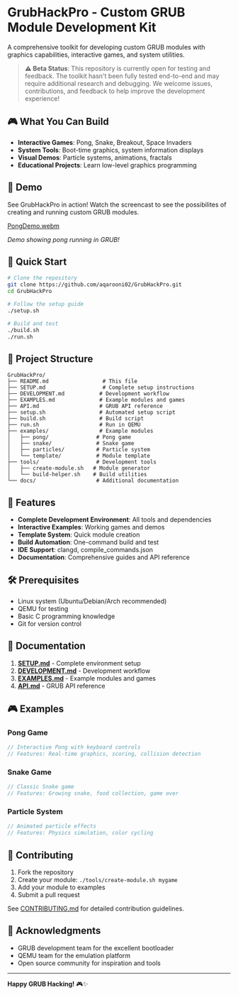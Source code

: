 # GrubHackPro - Custom GRUB Module Development Kit

A comprehensive toolkit for developing custom GRUB modules with graphics capabilities, interactive games, and system utilities.

> **⚠️ Beta Status**: This repository is currently open for testing and feedback. The toolkit hasn't been fully tested end-to-end and may require additional research and debugging. We welcome issues, contributions, and feedback to help improve the development experience!

## 🎮 What You Can Build

- **Interactive Games**: Pong, Snake, Breakout, Space Invaders
- **System Tools**: Boot-time graphics, system information displays
- **Visual Demos**: Particle systems, animations, fractals
- **Educational Projects**: Learn low-level graphics programming

## 🎥 Demo

See GrubHackPro in action! Watch the screencast to see the possibilites of creating and running custom GRUB modules.

[PongDemo.webm](https://github.com/user-attachments/assets/45fcf62a-694b-4b36-b80f-b53400085334)

*Demo showing pong running in GRUB!*

## 🚀 Quick Start

```bash
# Clone the repository
git clone https://github.com/aqarooni02/GrubHackPro.git
cd GrubHackPro

# Follow the setup guide
./setup.sh

# Build and test
./build.sh
./run.sh
```

## 📁 Project Structure

```
GrubHackPro/
├── README.md                 # This file
├── SETUP.md                  # Complete setup instructions
├── DEVELOPMENT.md           # Development workflow
├── EXAMPLES.md              # Example modules and games
├── API.md                   # GRUB API reference
├── setup.sh                 # Automated setup script
├── build.sh                 # Build script
├── run.sh                   # Run in QEMU
├── examples/                # Example modules
│   ├── pong/               # Pong game
│   ├── snake/              # Snake game
│   ├── particles/          # Particle system
│   └── template/           # Module template
├── tools/                  # Development tools
│   ├── create-module.sh   # Module generator
│   └── build-helper.sh    # Build utilities
└── docs/                   # Additional documentation
```

## 🎯 Features

- **Complete Development Environment**: All tools and dependencies
- **Interactive Examples**: Working games and demos
- **Template System**: Quick module creation
- **Build Automation**: One-command build and test
- **IDE Support**: clangd, compile_commands.json
- **Documentation**: Comprehensive guides and API reference

## 🛠️ Prerequisites

- Linux system (Ubuntu/Debian/Arch recommended)
- QEMU for testing
- Basic C programming knowledge
- Git for version control

## 📖 Documentation

1. **[SETUP.md](SETUP.md)** - Complete environment setup
2. **[DEVELOPMENT.md](DEVELOPMENT.md)** - Development workflow
3. **[EXAMPLES.md](EXAMPLES.md)** - Example modules and games
4. **[API.md](API.md)** - GRUB API reference

## 🎮 Examples

### Pong Game
```c
// Interactive Pong with keyboard controls
// Features: Real-time graphics, scoring, collision detection
```

### Snake Game
```c
// Classic Snake game
// Features: Growing snake, food collection, game over
```

### Particle System
```c
// Animated particle effects
// Features: Physics simulation, color cycling
```

## 🤝 Contributing

1. Fork the repository
2. Create your module: `./tools/create-module.sh mygame`
3. Add your module to examples
4. Submit a pull request

See [CONTRIBUTING.md](CONTRIBUTING.md) for detailed contribution guidelines.

## 🙏 Acknowledgments

- GRUB development team for the excellent bootloader
- QEMU team for the emulation platform
- Open source community for inspiration and tools

---

**Happy GRUB Hacking!** 🎮✨

